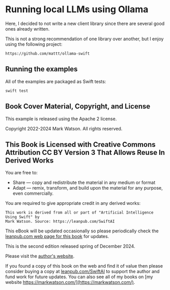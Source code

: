 # Running local LLMs using Ollama

Here, I decided to not write a new client library since there are several good ones already written.

This is not a strong recommendation of one library over another, but I enjoy using the following project:

    https://github.com/mattt/ollama-swift


## Running the examples

All of the examples are packaged as Swift tests:

    swift test


## Book Cover Material, Copyright, and License

This example is released using the Apache 2 license.

Copyright 2022-2024 Mark Watson. All rights reserved.

## This Book is Licensed with Creative Commons Attribution CC BY Version 3 That Allows Reuse In Derived Works

You are free to:

- Share — copy and redistribute the material in any medium or format
- Adapt — remix, transform, and build upon the material
for any purpose, even commercially.

You are required to give appropriate credit in any derived works:

```text
This work is derived from all or part of "Artificial Intelligence Using Swift" by
Mark Watson. Source: https://leanpub.com/SwiftAI
```

This eBook will be updated occasionally so please periodically check the [leanpub.com web page for this book](https://leanpub.com/SwiftAI) for updates.

This is the second edition released spring of December 2024.

Please visit the [author's website](http://markwatson.com).

If you found a copy of this book on the web and find it of value then please consider buying a copy at [leanpub.com/SwiftAI](https://leanpub.com/SwiftAI) to support the author and fund work for future updates.  You can also see all of my books on [my website https://markwatson.com/](https://markwatson.com/).


